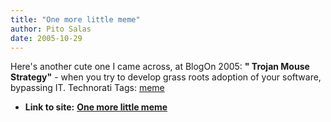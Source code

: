 ```yaml
---
title: "One more little meme"
author: Pito Salas
date: 2005-10-29
---
```


Here's another cute one I came across, at BlogOn 2005: **" Trojan Mouse
Strategy"** - when you try to develop grass roots adoption of your software,
bypassing IT. Technorati Tags: [meme](<http://www.technorati.com/tag/meme>)


* **Link to site:** **[One more little meme](None)**
